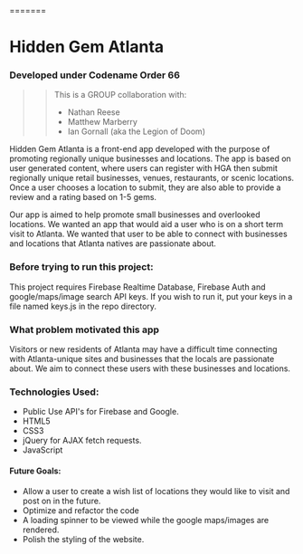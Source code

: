 =======
# Hidden Gem Atlanta
### Developed under Codename Order 66
>> This is a GROUP collaboration with:
>> * Nathan Reese
>> * Matthew Marberry
>> * Ian Gornall
>> (aka the Legion of Doom)

Hidden Gem Atlanta is a front-end app developed with the purpose of promoting regionally unique businesses and locations.  The app is based on user generated content, where users can register with HGA then submit regionally unique retail businesses, venues, restaurants, or scenic locations.  Once a user chooses a location to submit, they are also able to provide a review and a rating based on 1-5 gems. 

Our app is aimed to help promote small businesses and overlooked locations.  We wanted an app that would aid a user who is on a short term visit to Atlanta.  We wanted that user to be able to connect with businesses and locations that Atlanta natives are passionate about.

### Before trying to run this project:

This project requires Firebase Realtime Database, Firebase Auth and google/maps/image search API keys.  If you wish to run it, put your keys in a file named keys.js in the repo directory.  

### What problem motivated this app
Visitors or new residents of Atlanta may have a difficult time connecting with Atlanta-unique sites and businesses that the locals are passionate about.  We aim to connect these users with these businesses and locations.

### Technologies Used:
* Public Use API's for Firebase and Google.
* HTML5
* CSS3
* jQuery for AJAX fetch requests.
* JavaScript

#### Future Goals:
* Allow a user to create a wish list of locations they would like to visit and post on in the future.
* Optimize and refactor the code
* A loading spinner to be viewed while the google maps/images are rendered.
* Polish the styling of the website.
